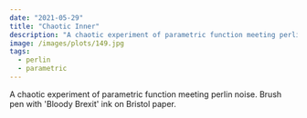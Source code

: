 ```yaml
---
date: "2021-05-29"
title: "Chaotic Inner"
description: "A chaotic experiment of parametric function meeting perlin noise. Brush pen with 'Bloody Brexit' ink on Bristol paper."
image: /images/plots/149.jpg
tags:
  - perlin
  - parametric
---
```


A chaotic experiment of parametric function meeting perlin noise. Brush pen with 'Bloody Brexit' ink on Bristol paper.

